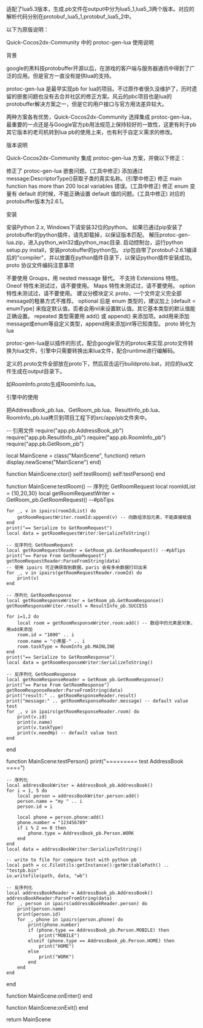适配了lua5.3版本，生成.pb文件在output中分为lua5_1,lua5_3两个版本。对应的解析代码分别在protobuf_lua5_1,protobuf_lua5_2中。

以下为原版说明：

Quick-Cocos2dx-Community 中的 protoc-gen-lua 使用说明

背景

google的黑科技protobuffer开源以后，在游戏的客户端与服务器通讯中得到了广泛的应用。但是官方一直没有提供lua的支持。

protoc-gen-lua 是最早实现pb for lua的项目。不过原作者很久没维护了，历时遗留的嵌套问题也没有去合并社区的修正方案。风云的pbc项目也是lua的protobuffer解决方案之一，但是它的用户接口与官方用法差异较大。

两种方案各有优势，Quick-Cocos2dx-Community 选择集成 protoc-gen-lua， 最重要的一点还是与Google官方pb用法规范上保持较好的一致性，这更有利于pb其它版本的老司机转到lua pb的使用上来，也有利于自定义需求的修改。

版本说明

Quick-Cocos2dx-Community 集成 protoc-gen-lua 方案，并做以下修正：

修正了 protoc-gen-lua 嵌套问题。(工具中修正)
添加通过 message:DescriptorType()获取子类的真实名称。(引擎中修正)
修正 main function has more than 200 local variables 错误。(工具中修正)
修正 enum 变量有 default 的时候，不能正确设置 default 值的问题。(工具中修正)
对应的protobuffer版本为2.6.1。

安装

安装Python 2.x, Windows下请安装32位的python。
如果已通过pip安装了protobuffer的python插件，请先卸载掉，以保证版本匹配。
解压protoc-gen-lua.zip，进入python_win32或python_mac目录. 启动控制台，运行python setup.py install，安装protobuffer的python包。
zip包自带了protobuf-2.6.1编译后的"compiler"，并以放置在python插件目录下，以保证python插件安装成功。
proto 协议文件编码注意事项

不要使用 Groups，用 nested message 替代。
不支持 Extensions 特性。
Oneof 特性未测试过，请不要使用。
Maps 特性未测试过，请不要使用。
option 特性未测试过，请不要使用。
建议分模块定义 proto，一个文件定义完全部message的粗暴方式不推荐。
optional 后是 enum 类型的，建议加上 [default = enumType] 来指定默认值，否者会用nil来设置默认值。其它基本类型的默认值能正确设置。
repeated 类型需要用 add() 或 append() 来添加项。add用来添加message或enum等自定义类型，append用来添加int等已知类型。
proto 转化为 lua

protoc-gen-lua是以插件的形式，配合google官方的protoc来实现.proto文件转换为lua文件，引擎中只需要转换出来lua文件，配合runtime进行编解码。

定义的.proto文件全部放在proto下，然后双击运行buildproto.bat，对应的lua文件生成在output目录下。

如RoomInfo.proto生成RoomInfo.lua。

引擎中的使用

把AddressBook_pb.lua、GetRoom_pb.lua、ResultInfo_pb.lua、RoomInfo_pb.lua拷贝到项目工程下的src/app/pb文件夹中。

-- 引用文件
require("app.pb.AddressBook_pb")
require("app.pb.ResultInfo_pb")
require("app.pb.RoomInfo_pb")
require("app.pb.GetRoom_pb")

local MainScene = class("MainScene", function()
    return display.newScene("MainScene")
end)

function MainScene:ctor()
    self:testRoom()
    self:testPerson()
end

function MainScene:testRoom()
    -- 序列化 GetRoomRequest
    local roomIdList = {10,20,30}
    local getRoomRequestWriter = GetRoom_pb.GetRoomRequest() --#pbTips

    for _, v in ipairs(roomIdList) do
        getRoomRequestWriter.roomId:append(v) -- 向数组添加元素，不能直接赋值
    end
    print("== Serialize to GetRoomRequest")
    local data = getRoomRequestWriter:SerializeToString()

    -- 反序列化 GetRoomRequest
    local getRoomRequestReader = GetRoom_pb.GetRoomRequest() --#pbTips
    print("== Parse From GetRoomRequest")
    getRoomRequestReader:ParseFromString(data)
    -- 使用 ipairs 可正确获取到数据，paris 会有多余数据打印出来
    for _, v in ipairs(getRoomRequestReader.roomId) do
        print(v)
    end

    -- 序列化 GetRoomResponse
    local getRoomResponseWriter = GetRoom_pb.GetRoomResponse()
    getRoomResponseWriter.result = ResultInfo_pb.SUCCESS

    for i=1,2 do
        local room = getRoomResponseWriter.room:add() -- 数组中的元素是对象，用add来添加
        room.id = "1000" .. i
        room.name = "小黑屋-" .. i
        room.taskType = RoomInfo_pb.MAINLINE
    end
    print("== Serialize to GetRoomResponse")
    local data = getRoomResponseWriter:SerializeToString()

    -- 反序列化 GetRoomResponse
    local getRoomResponseReader = GetRoom_pb.GetRoomResponse()
    print("== Parse From GetRoomResponse")
    getRoomResponseReader:ParseFromString(data)
    print("result:" .. getRoomResponseReader.result)
    print("message:" .. getRoomResponseReader.message) -- default value test
    for _, v in ipairs(getRoomResponseReader.room) do
        print(v.id)
        print(v.name)
        print(v.taskType)
        print(v.needHp) -- default value test
    end
end

function MainScene:testPerson()
    print("========= test AddressBook ====")

    -- 序列化
    local addressBookWriter = AddressBook_pb.AddressBook()
    for i = 1, 5 do
        local person = addressBookWriter.person:add()
        person.name = "my " .. i
        person.id = i

        local phone = person.phone:add()
        phone.number = "123456789"
        if i % 2 == 0 then
            phone.type = AddressBook_pb.Person.WORK
        end
    end
    local data = addressBookWriter:SerializeToString()

    -- write to file for compare test with python pb
    local path = cc.FileUtils:getInstance():getWritablePath() .. "testpb.bin"
    io.writefile(path, data, "wb")

    -- 反序列化
    local addressBookReader = AddressBook_pb.AddressBook()
    addressBookReader:ParseFromString(data)
    for _, person in ipairs(addressBookReader.person) do
        print(person.name)
        print(person.id)
        for _, phone in ipairs(person.phone) do
            print(phone.number)
            if (phone.type == AddressBook_pb.Person.MOBILE) then
                print("MOBILE")
            elseif (phone.type == AddressBook_pb.Person.HOME) then
                print("HOME")
            else
                print("WORK")
            end
        end
    end
end

function MainScene:onEnter()
end

function MainScene:onExit()
end

return MainScene
